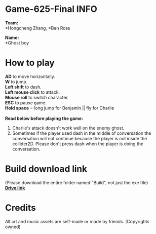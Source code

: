 # Game-625-Final INFO

**Team:** <br>
*Hongcheng Zhang, *Ben Ross <br>

**Name:** <br>
*Ghost boy<br>

# How to play
**AD** to move horizontally.<br>
**W** to jump.<br>
**Left shift** to dash.<br>
**Left mouse click** to attack.<br>
**Mouse roll** to switch character.<br>
**ESC** to pause game. <br>
**Hold space** = long jump for Benjamin || fly for Charlie <br>
<br>
**Read below before playing the game:**
1. Charlie's attack doesn't work well on the enemy ghost. <br>
2. Sometimes if the player used dash in the middle of conversation the conversation will not continue because the player is not inside the collider2D. Please don't press dash when the player is doing the conversation. 

# Build download link
(Please download the entire folder named "Build", not just the exe file) <br>
[**Drive link**](https://drive.google.com/drive/folders/1UmUn1V4HbuO0sytkH7Bhb47-yaq14HY6?usp=sharing) <br>

# Credits
All art and music assets are self-made or made by friends. (Copyrights owned) 
